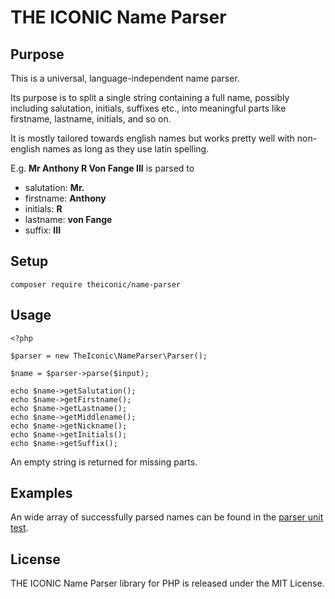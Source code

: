 # THE ICONIC Name Parser

## Purpose
This is a universal, language-independent name parser.

Its purpose is to split a single string containing a full name,
possibly including salutation, initials, suffixes etc., into
meaningful parts like firstname, lastname, initials, and so on.

It is mostly tailored towards english names but works pretty well
with non-english names as long as they use latin spelling.

E.g. **Mr Anthony R Von Fange III** is parsed to
- salutation: **Mr.**
- firstname: **Anthony**
- initials: **R**
- lastname: **von Fange**
- suffix: **III**

## Setup
```$xslt
composer require theiconic/name-parser
```

## Usage

```
<?php

$parser = new TheIconic\NameParser\Parser();

$name = $parser->parse($input);

echo $name->getSalutation();
echo $name->getFirstname();
echo $name->getLastname();
echo $name->getMiddlename();
echo $name->getNickname();
echo $name->getInitials();
echo $name->getSuffix();
```
An empty string is returned for missing parts.

## Examples

An wide array of successfully parsed names can be found in the
[parser unit test](https://github.com/theiconic/name-parser/blob/master/tests/ParserTest.php#L12-L12).

## License

THE ICONIC Name Parser library for PHP is released under the MIT License.